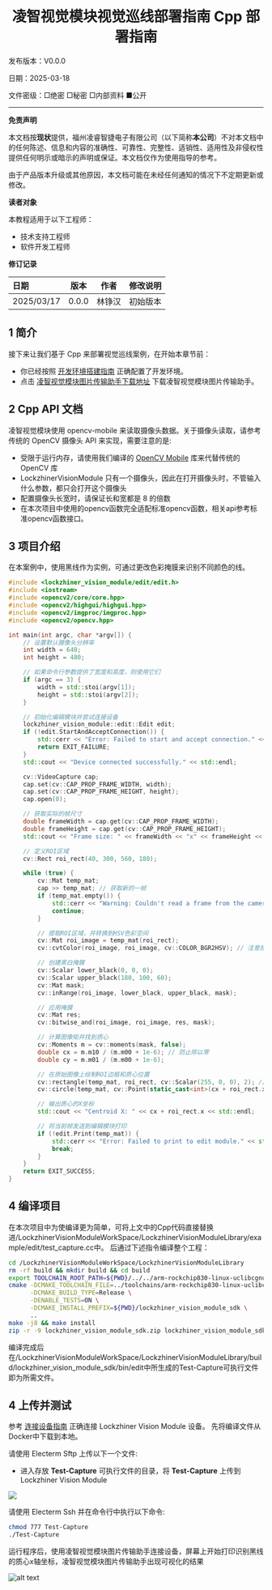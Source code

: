 <h1 align="center">凌智视觉模块视觉巡线部署指南 Cpp 部署指南</h1>

发布版本：V0.0.0

日期：2025-03-18

文件密级：□绝密 □秘密 □内部资料 ■公开  

---

**免责声明**  

本文档按**现状**提供，福州凌睿智捷电子有限公司（以下简称**本公司**）不对本文档中的任何陈述、信息和内容的准确性、可靠性、完整性、适销性、适用性及非侵权性提供任何明示或暗示的声明或保证。本文档仅作为使用指导的参考。  

由于产品版本升级或其他原因，本文档可能在未经任何通知的情况下不定期更新或修改。  

**读者对象**  

本教程适用于以下工程师：  

- 技术支持工程师  
- 软件开发工程师  

**修订记录**  

| **日期**     | **版本** | **作者** | **修改说明** |
|:-----------| -------- |--------| ------------ |
| 2025/03/17 | 0.0.0    | 林铮汉    | 初始版本     |

## 1 简介

接下来让我们基于 Cpp 来部署视觉巡线案例，在开始本章节前：

- 你已经按照 [开发环境搭建指南](../../../docs/introductory_tutorial/development_environment.md) 正确配置了开发环境。
- 点击 [凌智视觉模块图片传输助手下载地址](https://gitee.com/LockzhinerAI/LockzhinerVisionModule/releases/download/v0.0.0/LockzhinerVisionModuleImageFetcher_v0.0.0.exe) 下载凌智视觉模块图片传输助手。

## 2 Cpp API 文档
凌智视觉模块使用 opencv-mobile 来读取摄像头数据。关于摄像头读取，请参考传统的 OpenCV 摄像头 API 来实现，需要注意的是:

- 受限于运行内存，请使用我们编译的 [OpenCV Mobile](https://gitee.com/LockzhinerAI/opencv-mobile) 库来代替传统的 OpenCV 库
- LockzhinerVisionModule 只有一个摄像头，因此在打开摄像头时，不管输入什么参数，都只会打开这个摄像头
- 配置摄像头长宽时，请保证长和宽都是 8 的倍数
- 在本次项目中使用的opencv函数完全适配标准opencv函数，相关api参考标准opencv函数接口。

## 3 项目介绍

在本案例中，使用黑线作为实例，可通过更改色彩掩膜来识别不同颜色的线。

```Cpp
#include <lockzhiner_vision_module/edit/edit.h>
#include <iostream>
#include <opencv2/core/core.hpp>
#include <opencv2/highgui/highgui.hpp>
#include <opencv2/imgproc/imgproc.hpp>
#include <opencv2/opencv.hpp>

int main(int argc, char *argv[]) {
    // 设置默认摄像头分辨率
    int width = 640;
    int height = 480;

    // 如果命令行参数提供了宽度和高度，则使用它们
    if (argc == 3) {
        width = std::stoi(argv[1]);
        height = std::stoi(argv[2]);
    }

    // 初始化编辑模块并尝试连接设备
    lockzhiner_vision_module::edit::Edit edit;
    if (!edit.StartAndAcceptConnection()) {
        std::cerr << "Error: Failed to start and accept connection." << std::endl;
        return EXIT_FAILURE;
    }
    std::cout << "Device connected successfully." << std::endl;

    cv::VideoCapture cap;
    cap.set(cv::CAP_PROP_FRAME_WIDTH, width);
    cap.set(cv::CAP_PROP_FRAME_HEIGHT, height);
    cap.open(0);

    // 获取实际的帧尺寸
    double frameWidth = cap.get(cv::CAP_PROP_FRAME_WIDTH);
    double frameHeight = cap.get(cv::CAP_PROP_FRAME_HEIGHT);
    std::cout << "Frame size: " << frameWidth << "x" << frameHeight << std::endl;

    // 定义ROI区域
    cv::Rect roi_rect(40, 300, 560, 180);

    while (true) {
        cv::Mat temp_mat;
        cap >> temp_mat; // 获取新的一帧
        if (temp_mat.empty()) {
            std::cerr << "Warning: Couldn't read a frame from the camera." << std::endl;
            continue;
        }

        // 提取ROI区域，并转换到HSV色彩空间
        cv::Mat roi_image = temp_mat(roi_rect);
        cv::cvtColor(roi_image, roi_image, cv::COLOR_BGR2HSV); // 注意原代码中是RGB2HSV，应改为BGR2HSV

        // 创建黑白掩膜
        cv::Scalar lower_black(0, 0, 0);
        cv::Scalar upper_black(180, 100, 60);
        cv::Mat mask;
        cv::inRange(roi_image, lower_black, upper_black, mask);

        // 应用掩膜
        cv::Mat res;
        cv::bitwise_and(roi_image, roi_image, res, mask);

        // 计算图像矩并找到质心
        cv::Moments m = cv::moments(mask, false);
        double cx = m.m10 / (m.m00 + 1e-6); // 防止除以零
        double cy = m.m01 / (m.m00 + 1e-6);

        // 在原始图像上绘制ROI边框和质心位置
        cv::rectangle(temp_mat, roi_rect, cv::Scalar(255, 0, 0), 2); // 绘制ROI边框
        cv::circle(temp_mat, cv::Point(static_cast<int>(cx + roi_rect.x), static_cast<int>(cy + roi_rect.y)), 5, cv::Scalar(0, 255, 0), -1); // 绿色圆点表示质心位置

        // 输出质心的X坐标
        std::cout << "Centroid X: " << cx + roi_rect.x << std::endl;

        // 将当前帧发送到编辑模块打印
        if (!edit.Print(temp_mat)) {
            std::cerr << "Error: Failed to print to edit module." << std::endl;
            break;
        }
    }
    return EXIT_SUCCESS;
}


```
## 4 编译项目
在本次项目中为使编译更为简单，可将上文中的Cpp代码直接替换进/LockzhinerVisionModuleWorkSpace/LockzhinerVisionModuleLibrary/example/edit/test_capture.cc中。
后通过下述指令编译整个工程：
```bash
cd /LockzhinerVisionModuleWorkSpace/LockzhinerVisionModuleLibrary
rm -rf build && mkdir build && cd build
export TOOLCHAIN_ROOT_PATH=${PWD}/../../arm-rockchip830-linux-uclibcgnueabihf
cmake -DCMAKE_TOOLCHAIN_FILE=../toolchains/arm-rockchip830-linux-uclibcgnueabihf.toolchain.cmake \
      -DCMAKE_BUILD_TYPE=Release \
      -DENABLE_TESTS=ON \
      -DCMAKE_INSTALL_PREFIX=${PWD}/lockzhiner_vision_module_sdk \
      ..
make -j8 && make install
zip -r -9 lockzhiner_vision_module_sdk.zip lockzhiner_vision_module_sdk
```
编译完成后在/LockzhinerVisionModuleWorkSpace/LockzhinerVisionModuleLibrary/build/lockzhiner_vision_module_sdk/bin/edit中所生成的Test-Capture可执行文件即为所需文件。
## 4 上传并测试

参考 [连接设备指南](../../../../docs/introductory_tutorial/connect_device_using_ssh.md) 正确连接 Lockzhiner Vision Module 设备。
先将编译文件从Docker中下载到本地。

请使用 Electerm Sftp 上传以下一个文件:

- 进入存放 **Test-Capture** 可执行文件的目录，将 **Test-Capture** 上传到 Lockzhiner Vision Module

![](images/stfp.png)

请使用 Electerm Ssh 并在命令行中执行以下命令:

```bash
chmod 777 Test-Capture 
./Test-Capture 
```

运行程序后，使用凌智视觉模块图片传输助手连接设备，屏幕上开始打印识别黑线的质心x轴坐标，凌智视觉模块图片传输助手出现可视化的结果

![alt text](images/result.png)
